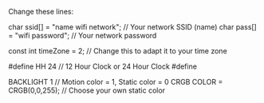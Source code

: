 Change these lines: 

char ssid[] = "name wifi network";        // Your network SSID (name) 
char pass[] = "wifi password";            // Your network password 

const int timeZone = 2;                   // Change this to adapt it to your time zone 

#define HH          24                    // 12 Hour Clock or 24 Hour Clock #define 

BACKLIGHT   1                             // Motion color = 1, Static color = 0 
CRGB COLOR = CRGB(0,0,255);               // Choose your own static color

